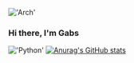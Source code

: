 !['Arch'](https://icons.iconarchive.com/icons/papirus-team/papirus-apps/48/distributor-logo-archlinux-icon.png)
### Hi there, I'm Gabs
!['Python'](https://www.shareicon.net/data/32x32/2016/07/16/634601_python_512x512.png)
[![Anurag's GitHub stats](https://github-readme-stats.vercel.app/api?username=theboygabs)](https://github.com/anuraghazra/github-readme-stats)
